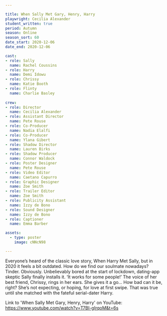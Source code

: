 ```yaml
---

title: When Sally Met Gary, Henry, Harry
playwright: Cecilia Alexander
student_written: true
period: Autumn
season: Online
season_sort: 60
date_start: 2020-12-06
date_end: 2020-12-06

cast:
- role: Sally
  name: Rachel Coussins
- role: Harry
  name: Demi Idowu
- role: Chrissy
  name: Katie Booth
- role: Flinty
  name: Charlie Basley
  
crew:
- role: Director
  name: Cecilia Alexander
- role: Assistant Director 
  name: Pete Rouse
- role: Co-Producer
  name: Nadia Elalfi
- role: Co-Producer
  name: Ylana Gibert
- role: Shadow Director
  name: Lauren Birks
- role: Shadow Producer
  name: Connor Waldock
- role: Poster Designer
  name: Pete Rouse
- role: Video Editor
  name: Caetano Capurro
- role: Graphic Designer
  name: Zoe Smith
- role: Trailer Editor
  name: Zoe Smith
- role: Publicity Assistant 
  name: Izzy de Bono
- role: Sound Designer 
  name: Izzy de Bono
- role: Captioner 
  name: Emma Barber

assets:
  - type: poster
    image: cNNcN98

---
```


Everyone’s heard of the classic love story, When Harry Met Sally, but in 2020 it feels a bit outdated. How do we find our soulmate nowadays? Tinder. Obviously. Unbelievably bored at the start of lockdown, dating-app skeptic Sally finally installs it. ‘It works for some people!’ The voice of her best friend, Chrissy, rings in her ears. She gives it a go… How bad can it be, right? She’s not expecting, or hoping, for love at first swipe. That was true until she matched with the fateful serial-dater Harry.

Link to 'When Sally Met Gary, Henry, Harry' on YouTube: https://www.youtube.com/watch?v=T7BI-gIrqoM&t=6s



